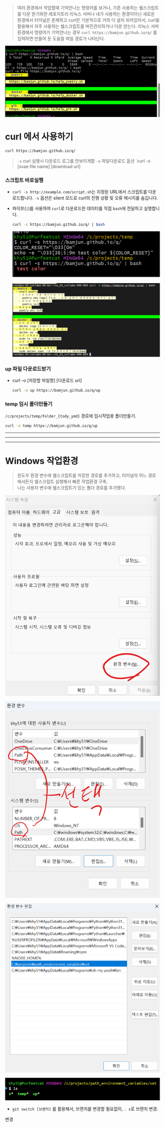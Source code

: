 > 여러 환경에서 작업할때 기억안나는 명령어를 보거나, 
> 기존 사용하는 쉘스크립트를 다운 받기위한 레포지토리
> 리눅스 서버나 내가 사용하는 환경이아닌 새로운 환경에서 터미널은 존재하고 curl은 기본적으로 거의 다 설치 되어있어서,
> curl을 활용해서 자주 사용하는 쉘스크립트를 버전관리하거나 다운 받는다.
> 리눅스 서버환경에서 명령어가 기억안나는 경우 `curl https://bamjun.github.io/q/` 를 입력하면 만들어 둔 도움말 파일 경로가 나타난다.

![alt text](images/markdown-image-3.png)

# curl 에서 사용하기

```bash
curl https://bamjun.github.io/q/
```

> `-s` curl 실행시 다운로드 로그를 안보이게함
> `-o` 파일다운로드 옵션 `curl -o [svae file name] [download url]

### 스크립트 바로실행

- `curl -s http://example.com/script.sh`는 지정된 URL에서 스크립트를 다운로드합니다. `-s` 옵션은 silent 모드로 curl의 진행 상황 및 오류 메시지를 숨깁니다.
- 파이프(`|`)를 사용하여 `curl`로 다운로드한 데이터를 직접 `bash`에 전달하고 실행합니다.

  ```bash
  curl -s https://bamjun.github.io/q/ | bash
  ```

  ![alt text](images/markdown-image.png)  
  <br>
  ![alt text](images/markdown-image-1.png)  


### up 파일 다운로드받기

- curl -o [저장할 파일명] [다운로드 url]  

  ```bash
  curl -o up https://bamjun.github.io/q/up
  ```



### temp 임시 폴더만들기
  `/c/projects/temp/Folder_{tody_ymd}` 경로에 임시작업용 폴더만들기.  

  ```bash
  curl -o temp https://bamjun.github.io/q/up
  ```





  ---

  ---

  ---
    
    
# Windows 작업환경  

> 윈도우 환경 변수에 쉘스크립트를 저장한 경로를 추가하고,
> 터미널의 어느 경로에서든지 쉘스크립트 실행해서 빠른 작업환경 구축.  
> 나는 사용자 변수에 쉘스크립트가 있는 폴더 경로를 추가했다.  

![alt text](images/markdown-image-4.png)  

![alt text](images/markdown-image-5.png)  

![alt text](images/markdown-image-6.png)  

![alt text](images/markdown-image-7.png)  

- `git switch [브랜치]` 를 활용해서, 브랜치를 변경할 필요없이, `. s`로 브랜치 변경.  

변경